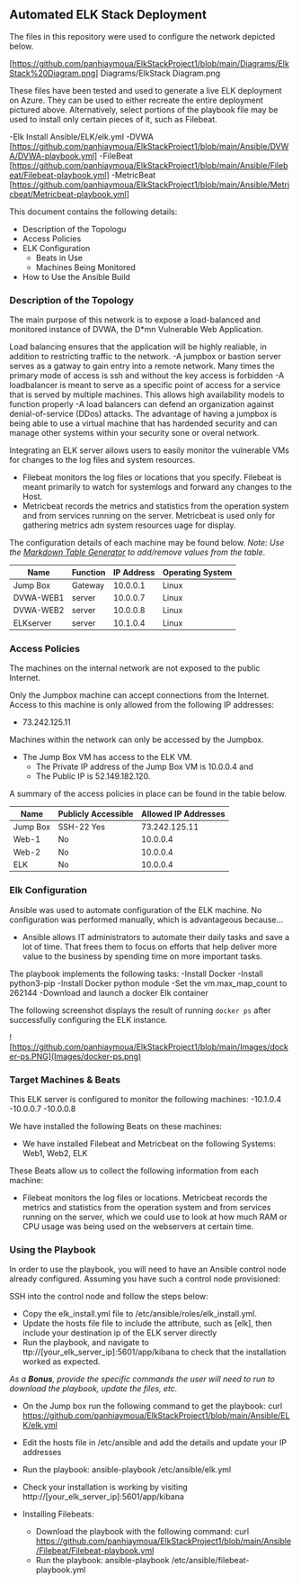 ## Automated ELK Stack Deployment

The files in this repository were used to configure the network depicted below.

[https://github.com/panhiaymoua/ElkStackProject1/blob/main/Diagrams/ElkStack%20Diagram.png] Diagrams/ElkStack Diagram.png

These files have been tested and used to generate a live ELK deployment on Azure. They can be used to either recreate the entire deployment pictured above. Alternatively, select portions of the playbook file may be used to install only certain pieces of it, such as Filebeat.

  -Elk Install Ansible/ELK/elk.yml
  -DVWA [https://github.com/panhiaymoua/ElkStackProject1/blob/main/Ansible/DVWA/DVWA-playbook.yml]
  -FileBeat [https://github.com/panhiaymoua/ElkStackProject1/blob/main/Ansible/Filebeat/Filebeat-playbook.yml]
  -MetricBeat [https://github.com/panhiaymoua/ElkStackProject1/blob/main/Ansible/Metricbeat/Metricbeat-playbook.yml]

This document contains the following details:
- Description of the Topologu
- Access Policies
- ELK Configuration
  - Beats in Use
  - Machines Being Monitored
- How to Use the Ansible Build


### Description of the Topology

The main purpose of this network is to expose a load-balanced and monitored instance of DVWA, the D*mn Vulnerable Web Application.

Load balancing ensures that the application will be highly realiable, in addition to restricting traffic to the network.
-A jumpbox or bastion server serves as a gatway to gain entry into a remote network. Many times the primary mode of access is ssh and without the key access is forbidden
-A loadbalancer is meant to serve as a specific point of access for a service that is served by multiple machines. This allows high availability models to function properly
-A load balancers can defend an organization against denial-of-service (DDos) attacks. The advantage of having a jumpbox is being able to use a virtual machine that has hardended security and can manage other systems within your security sone or overal network.

Integrating an ELK server allows users to easily monitor the vulnerable VMs for changes to the log files and system resources.
- Filebeat monitors the log files or locations that you specify. Filebeat is meant primarily to watch for systemlogs and forward any changes to the Host.
- Metricbeat records the metrics and statistics from the operation system and from services running on the server. Metricbeat is used only for gathering metrics adn system resources uage for display.

The configuration details of each machine may be found below.
_Note: Use the [Markdown Table Generator](http://www.tablesgenerator.com/markdown_tables) to add/remove values from the table_.

| Name     | Function | IP Address | Operating System |
|----------|----------|------------|------------------|
| Jump Box | Gateway  | 10.0.0.1   | Linux            |
| DVWA-WEB1| server   | 10.0.0.7   | Linux            |
| DVWA-WEB2| server   | 10.0.0.8   | Linux            |
| ELKserver| server   | 10.1.0.4   | Linux            |

### Access Policies

The machines on the internal network are not exposed to the public Internet. 

Only the Jumpbox machine can accept connections from the Internet. Access to this machine is only allowed from the following IP addresses:
- 73.242.125.11

Machines within the network can only be accessed by the Jumpbox.
- The Jump Box VM has access to the ELK VM. 
    - The Private IP address of the Jump Box VM is 10.0.0.4 and 
    - The Public IP is 52.149.182.120.

A summary of the access policies in place can be found in the table below.

| Name     | Publicly Accessible | Allowed IP Addresses |
|----------|---------------------|----------------------|
| Jump Box | SSH-22 Yes          | 73.242.125.11        |
| Web-1    | No                  | 10.0.0.4             |
| Web-2    | No                  | 10.0.0.4             |
| ELK      | No                  | 10.0.0.4

### Elk Configuration

Ansible was used to automate configuration of the ELK machine. No configuration was performed manually, which is advantageous because...
- Ansible allows IT administrators to automate their daily tasks and save a lot of time. That frees them to focus on efforts that help deliver more value to the business by spending time on more important tasks.

The playbook implements the following tasks:
-Install Docker
-Install python3-pip
-Install Docker python module
-Set the vm.max_map_count to 262144
-Download and launch a docker Elk container

The following screenshot displays the result of running `docker ps` after successfully configuring the ELK instance.

![https://github.com/panhiaymoua/ElkStackProject1/blob/main/Images/docker-ps.PNG](Images/docker-ps.png)

### Target Machines & Beats
This ELK server is configured to monitor the following machines:
-10.1.0.4
-10.0.0.7
-10.0.0.8

We have installed the following Beats on these machines:
- We have installed Filebeat and Metricbeat on the following Systems: Web1, Web2, ELK
  

These Beats allow us to collect the following information from each machine:
- Filebeat monitors the log files or locations. Metricbeat records the metrics and statistics from the operation system and from services running on the server, which we could use to look at how much RAM or CPU usage was being used on the webservers at certain time.

### Using the Playbook
In order to use the playbook, you will need to have an Ansible control node already configured. Assuming you have such a control node provisioned: 

SSH into the control node and follow the steps below:
- Copy the elk_install.yml file to /etc/ansible/roles/elk_install.yml.
- Update the hosts file  file to include the attribute, such as [elk], then include your destination ip of the ELK server directly
- Run the playbook, and navigate to ttp://[your_elk_server_ip]:5601/app/kibana to check that the installation worked as expected.

_As a **Bonus**, provide the specific commands the user will need to run to download the playbook, update the files, etc._
- On the Jump box run the following command to get the playbook: curl https://github.com/panhiaymoua/ElkStackProject1/blob/main/Ansible/ELK/elk.yml
- Edit the hosts file in /etc/ansible and add the details and update your IP addresses
- Run the playbook: ansible-playbook /etc/ansible/elk.yml
- Check your installation is working by visiting http://[your_elk_server_ip]:5601/app/kibana

- Installing Filebeats:
  - Download the playbook with the following command: curl https://github.com/panhiaymoua/ElkStackProject1/blob/main/Ansible/Filebeat/Filebeat-playbook.yml
  - Run the playbook: ansible-playbook /etc/ansible/filebeat-playbook.yml
  
